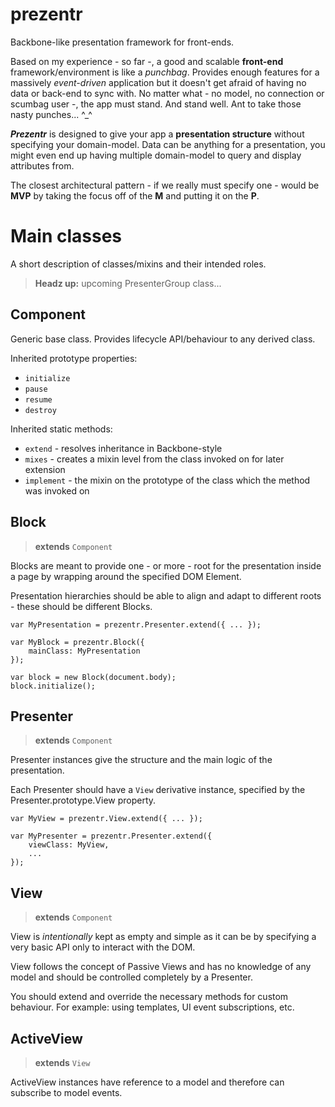 prezentr
========

Backbone-like presentation framework for front-ends.

Based on my experience - so far -, a good and scalable **front-end** framework/environment is like a *punchbag*.
Provides enough features for a massively *event-driven* application but it doesn't get afraid of having no data or
back-end to sync with. No matter what - no model, no connection or scumbag user -, the app must stand. And stand well.
Ant to take those nasty punches... ^_^

***Prezentr*** is designed to give your app a **presentation structure** without specifying your domain-model.
Data can be anything for a presentation, you might even end up having multiple domain-model to query and display attributes from.

The closest architectural pattern - if we really must specify one - would be **MVP** by taking the focus off of the **M** and putting it on the **P**.

# Main classes

A short description of classes/mixins and their intended roles.

> **Headz up:** upcoming PresenterGroup class...

## Component

Generic base class. Provides lifecycle API/behaviour to any derived class.

Inherited prototype properties:

 - `initialize`
 - `pause`
 - `resume`
 - `destroy`

Inherited static methods:

 - `extend` - resolves inheritance in Backbone-style
 - `mixes` - creates a mixin level from the class invoked on for later extension
 - `implement` - the mixin on the prototype of the class which the method was invoked on

## Block

> **extends** `Component`

Blocks are meant to provide one - or more - root for the presentation inside a page by wrapping around the specified DOM Element.

Presentation hierarchies should be able to align and adapt to different roots - these should be different Blocks.

    var MyPresentation = prezentr.Presenter.extend({ ... });

    var MyBlock = prezentr.Block({
        mainClass: MyPresentation
    });

    var block = new Block(document.body);
    block.initialize();

## Presenter

> **extends** `Component`

Presenter instances give the structure and the main logic of the presentation.

Each Presenter should have a `View` derivative instance, specified by the Presenter.prototype.View property.

    var MyView = prezentr.View.extend({ ... });

    var MyPresenter = prezentr.Presenter.extend({
        viewClass: MyView,
        ...
    });

## View

> **extends** `Component`

View is *intentionally* kept as empty and simple as it can be by specifying a very basic API only to interact with the DOM.

View follows the concept of Passive Views and has no knowledge of any model and should be controlled completely by a Presenter.

You should extend and override the necessary methods for custom behaviour. For example: using templates, UI event subscriptions, etc.

## ActiveView

> **extends** `View`

ActiveView instances have reference to a model and therefore can subscribe to model events.
